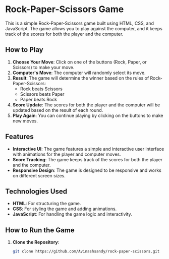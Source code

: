 # Rock-Paper-Scissors Game

This is a simple Rock-Paper-Scissors game built using HTML, CSS, and JavaScript. The game allows you to play against the computer, and it keeps track of the scores for both the player and the computer.

## How to Play

1. **Choose Your Move**: Click on one of the buttons (Rock, Paper, or Scissors) to make your move.
2. **Computer's Move**: The computer will randomly select its move.
3. **Result**: The game will determine the winner based on the rules of Rock-Paper-Scissors:
   - Rock beats Scissors
   - Scissors beats Paper
   - Paper beats Rock
4. **Score Update**: The scores for both the player and the computer will be updated based on the result of each round.
5. **Play Again**: You can continue playing by clicking on the buttons to make new moves.

## Features

- **Interactive UI**: The game features a simple and interactive user interface with animations for the player and computer moves.
- **Score Tracking**: The game keeps track of the scores for both the player and the computer.
- **Responsive Design**: The game is designed to be responsive and works on different screen sizes.

## Technologies Used

- **HTML**: For structuring the game.
- **CSS**: For styling the game and adding animations.
- **JavaScript**: For handling the game logic and interactivity.

## How to Run the Game

1. **Clone the Repository**: 
   ```bash
   git clone https://github.com/Avinashsandy/rock-paper-scissors.git
